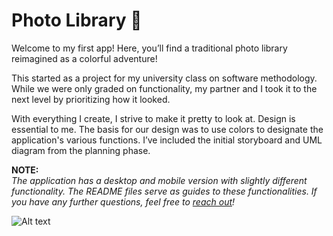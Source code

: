 # Photo Library 📸
Welcome to my first app! Here, you’ll find a traditional photo library reimagined as a colorful adventure!

This started as a project for my university class on software methodology. While we were only graded on functionality, my partner and I took it to the next level by prioritizing how it looked.  

With everything I create, I strive to make it pretty to look at. Design is essential to me. The basis for our design was to use colors to designate the application's various functions. I’ve included the initial storyboard and UML diagram from the planning phase. 

**NOTE:**  
*The application has a desktop and mobile version with slightly different functionality. The README files serve as guides to these functionalities. If you have any further questions, feel free to [reach out](https://github.com/vvhawk)!*

![Alt text](./extras/me.JPG?raw=true "Title")
